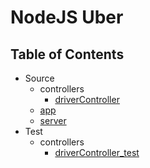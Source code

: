 # NodeJS Uber

## Table of Contents

* Source
  * controllers
    * [driverController]()
  * [app]()
  * [server]()
* Test
  * controllers
    * [driverController_test]()
